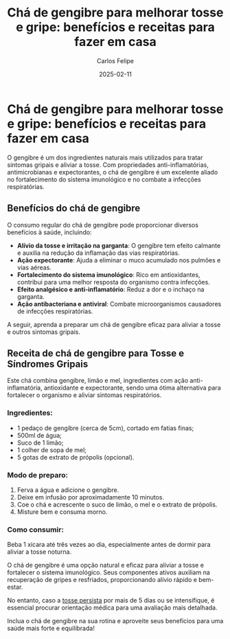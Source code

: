 ﻿---
title: 'Chá de gengibre para melhorar tosse e gripe: benefícios e receitas para fazer em casa'
date: '2025-02-11'
excerpt: 'Descubra como o chá de gengibre pode ajudar a aliviar a tosse e fortalecer o sistema imunológico com uma receita simples e eficaz.'
author: 'Carlos Felipe'
image: 'https://faculdadeimes.org.br/wp-content/uploads/2023/06/36-atencao-area-de-teste.jpg'

---

# Chá de gengibre para melhorar tosse e gripe: benefícios e receitas para fazer em casa

O gengibre é um dos ingredientes naturais mais utilizados para tratar sintomas gripais e aliviar a tosse. Com propriedades anti-inflamatórias, antimicrobianas e expectorantes, o chá de gengibre é um excelente aliado no fortalecimento do sistema imunológico e no combate a infecções respiratórias.

## Benefícios do chá de gengibre

O consumo regular do chá de gengibre pode proporcionar diversos benefícios à saúde, incluindo:

- **Alívio da tosse e irritação na garganta**: O gengibre tem efeito calmante e auxilia na redução da inflamação das vias respiratórias.
- **Ação expectorante**: Ajuda a eliminar o muco acumulado nos pulmões e vias aéreas.
- **Fortalecimento do sistema imunológico**: Rico em antioxidantes, contribui para uma melhor resposta do organismo contra infecções.
- **Efeito analgésico e anti-inflamatório**: Reduz a dor e o inchaço na garganta.
- **Ação antibacteriana e antiviral**: Combate microorganismos causadores de infecções respiratórias.

A seguir, aprenda a preparar um chá de gengibre eficaz para aliviar a tosse e outros sintomas gripais.

## Receita de chá de gengibre para Tosse e Síndromes Gripais

Este chá combina gengibre, limão e mel, ingredientes com ação anti-inflamatória, antioxidante e expectorante, sendo uma ótima alternativa para fortalecer o organismo e aliviar sintomas respiratórios.

### Ingredientes:
- 1 pedaço de gengibre (cerca de 5cm), cortado em fatias finas;
- 500ml de água;
- Suco de 1 limão;
- 1 colher de sopa de mel;
- 5 gotas de extrato de própolis (opcional).

### Modo de preparo:
1. Ferva a água e adicione o gengibre.
2. Deixe em infusão por aproximadamente 10 minutos.
3. Coe o chá e acrescente o suco de limão, o mel e o extrato de própolis.
4. Misture bem e consuma morno.

### Como consumir:
Beba 1 xícara até três vezes ao dia, especialmente antes de dormir para aliviar a tosse noturna.

O chá de gengibre é uma opção natural e eficaz para aliviar a tosse e fortalecer o sistema imunológico. Seus componentes ativos auxiliam na recuperação de gripes e resfriados, proporcionando alívio rápido e bem-estar. 

No entanto, caso a [tosse persista](https://meudoutor.digital/tosse-persistente) por mais de 5 dias ou se intensifique, é essencial procurar orientação médica para uma avaliação mais detalhada.

Inclua o chá de gengibre na sua rotina e aproveite seus benefícios para uma saúde mais forte e equilibrada!

